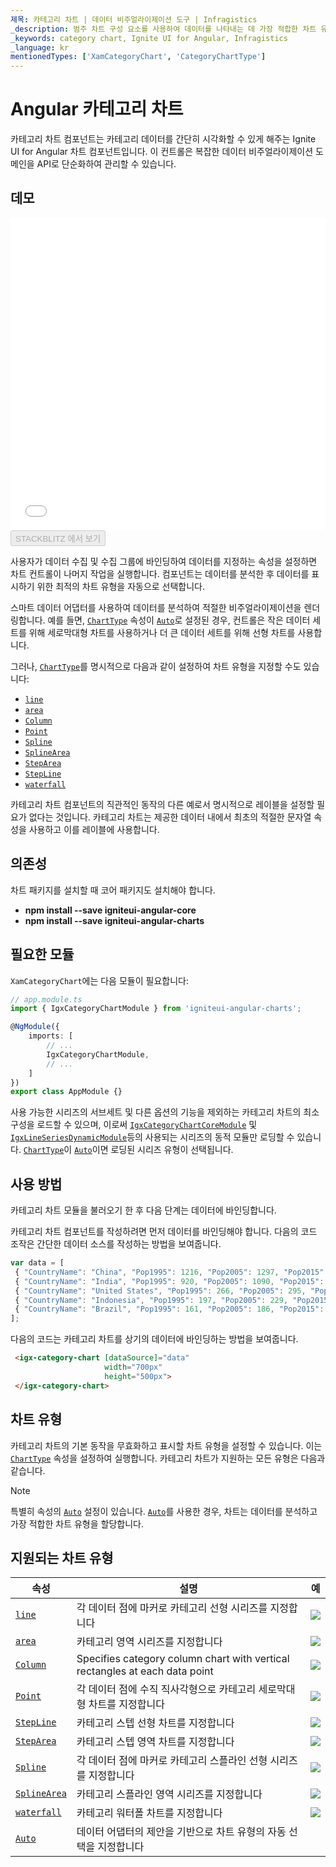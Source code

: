 ```yaml
---
제목: 카테고리 차트 | 데이터 비주얼라이제이션 도구 | Infragistics
_description: 범주 차트 구성 요소를 사용하여 데이터를 나타내는 데 가장 적합한 차트 유형을 분석하고 자동으로 선택합니다. 시각화를위한 차트 유형에 대해 알아보십시오.
_keywords: category chart, Ignite UI for Angular, Infragistics
_language: kr
mentionedTypes: ['XamCategoryChart', 'CategoryChartType']
---
```


# Angular 카테고리 차트

카테고리 차트 컴포넌트는 카테고리 데이터를 간단히 시각화할 수 있게 해주는 Ignite UI for Angular 차트 컴포넌트입니다. 이 컨트롤은 복잡한 데이터 비주얼라이제이션 도메인을 API로 단순화하여 관리할 수 있습니다.

## 데모

<div class="sample-container loading" style="height: 500px">
    <iframe id="category-chart-overview-iframe" src='{environment:dvDemosBaseUrl}/charts/category-chart-overview' width="100%" height="100%" seamless frameBorder="0" onload="onXPlatSampleIframeContentLoaded(this);"></iframe>
</div>

<div>
    <button data-localize="stackblitz" disabled class="stackblitz-btn"   data-iframe-id="category-chart-overview-iframe" data-demos-base-url="{environment:dvDemosBaseUrl}">STACKBLITZ 에서 보기
    </button>


</div>

<div class="divider--half"></div>

 사용자가 데이터 수집 및 수집 그룹에 바인딩하여 데이터를 지정하는 속성을 설정하면 차트 컨트롤이 나머지 작업을 실행합니다. 컴포넌트는 데이터를 분석한 후 데이터를 표시하기 위한 최적의 차트 유형을 자동으로 선택합니다.

스마트 데이터 어댑터를 사용하여 데이터를 분석하여 적절한 비주얼라이제이션을 렌더링합니다. 예를 들면, [`ChartType`]({environment:dvapibaseurl}/products/ignite-ui-angular/api/docs/typescript/latest/enums/charttype.html) 속성이 [`Auto`]({environment:dvapibaseurl}/products/ignite-ui-angular/api/docs/typescript/latest/enums/categorycharttype.html#auto)로 설정된 경우, 컨트롤은 작은 데이터 세트를 위해 세로막대형 차트를 사용하거나 더 큰 데이터 세트를 위해 선형 차트를 사용합니다.

그러나, [`ChartType`]({environment:dvapibaseurl}/products/ignite-ui-angular/api/docs/typescript/latest/enums/charttype.html)를 명시적으로 다음과 같이 설정하여 차트 유형을 지정할 수도 있습니다:

-   [`line`]({environment:dvapibaseurl}/products/ignite-ui-angular/api/docs/typescript/latest/enums/charttype.html#line)
-   [`area`]({environment:dvapibaseurl}/products/ignite-ui-angular/api/docs/typescript/latest/enums/charttype.html#area)
-   [`Column`]({environment:dvapibaseurl}/products/ignite-ui-angular/api/docs/typescript/latest/enums/categorycharttype.html#column)
-   [`Point`]({environment:dvapibaseurl}/products/ignite-ui-angular/api/docs/typescript/latest/enums/categorycharttype.html#point)
-   [`Spline`]({environment:dvapibaseurl}/products/ignite-ui-angular/api/docs/typescript/latest/enums/categorycharttype.html#spline)
-   [`SplineArea`]({environment:dvapibaseurl}/products/ignite-ui-angular/api/docs/typescript/latest/enums/categorycharttype.html#splinearea)
-   [`StepArea`]({environment:dvapibaseurl}/products/ignite-ui-angular/api/docs/typescript/latest/enums/categorycharttype.html#steparea)
-   [`StepLine`]({environment:dvapibaseurl}/products/ignite-ui-angular/api/docs/typescript/latest/enums/categorycharttype.html#stepline)
-   [`waterfall`]({environment:dvapibaseurl}/products/ignite-ui-angular/api/docs/typescript/latest/enums/charttype.html#waterfall)

카테고리 차트 컴포넌트의 직관적인 동작의 다른 예로서 명시적으로 레이블을 설정할 필요가 없다는 것입니다. 카테고리 차트는 제공한 데이터 내에서 최초의 적절한 문자열 속성을 사용하고 이를 레이블에 사용합니다.

## 의존성

차트 패키지를 설치할 때 코어 패키지도 설치해야 합니다.

-   **npm install --save igniteui-angular-core**
-   **npm install --save igniteui-angular-charts**

## 필요한 모듈

`XamCategoryChart`에는 다음 모듈이 필요합니다:

```ts
// app.module.ts
import { IgxCategoryChartModule } from 'igniteui-angular-charts';

@NgModule({
    imports: [
        // ...
        IgxCategoryChartModule,
        // ...
    ]
})
export class AppModule {}
```

사용 가능한 시리즈의 서브세트 및 다른 옵션의 기능을 제외하는 카테고리 차트의 최소 구성을 로드할 수 있으며, 이로써 [`IgxCategoryChartCoreModule`]({environment:dvapibaseurl}/products/ignite-ui-angular/api/docs/typescript/latest/classes/igxcategorychartcoremodule.html) 및 [`IgxLineSeriesDynamicModule`]({environment:dvapibaseurl}/products/ignite-ui-angular/api/docs/typescript/latest/classes/igxlineseriesdynamicmodule.html)등의 사용되는 시리즈의 동적 모듈만 로딩할 수 있습니다. [`ChartType`]({environment:dvapibaseurl}/products/ignite-ui-angular/api/docs/typescript/latest/enums/charttype.html)이 [`Auto`]({environment:dvapibaseurl}/products/ignite-ui-angular/api/docs/typescript/latest/enums/categorycharttype.html#auto)이면 로딩된 시리즈 유형이 선택됩니다.

<div class="divider--half"></div>

## 사용 방법

카테고리 차트 모듈을 불러오기 한 후 다음 단계는 데이터에 바인딩합니다.

카테고리 차트 컴포넌트를 작성하려면 먼저 데이터를 바인딩해야 합니다. 다음의 코드 조작은 간단한 데이터 소스를 작성하는 방법을 보여줍니다.

```ts
var data = [
 { "CountryName": "China", "Pop1995": 1216, "Pop2005": 1297, "Pop2015": 1361, "Pop2025": 1394 },
 { "CountryName": "India", "Pop1995": 920, "Pop2005": 1090, "Pop2015": 1251, "Pop2025": 1396 },
 { "CountryName": "United States", "Pop1995": 266, "Pop2005": 295, "Pop2015": 322, "Pop2025": 351 },
 { "CountryName": "Indonesia", "Pop1995": 197, "Pop2005": 229, "Pop2015": 256, "Pop2025": 277 },
 { "CountryName": "Brazil", "Pop1995": 161, "Pop2005": 186, "Pop2015": 204, "Pop2025": 218 }
];
```

다음의 코드는 카테고리 차트를 상기의 데이터에 바인딩하는 방법을 보여줍니다.

```html
 <igx-category-chart [dataSource]="data"
                     width="700px"
                     height="500px">
 </igx-category-chart>
```

<div class="divider--half"></div>

## 차트 유형

카테고리 차트의 기본 동작을 무효화하고 표시할 차트 유형을 설정할 수 있습니다. 이는 [`ChartType`]({environment:dvapibaseurl}/products/ignite-ui-angular/api/docs/typescript/latest/enums/charttype.html) 속성을 설정하여 실행합니다.
카테고리 차트가 지원하는 모든 유형은 다음과 같습니다.

> [!NOTE]
> 특별히 속성의 [`Auto`]({environment:dvapibaseurl}/products/ignite-ui-angular/api/docs/typescript/latest/enums/categorycharttype.html#auto) 설정이 있습니다. [`Auto`]({environment:dvapibaseurl}/products/ignite-ui-angular/api/docs/typescript/latest/enums/categorycharttype.html#auto)를 사용한 경우, 차트는 데이터를 분석하고 가장 적합한 차트 유형을 할당합니다.

## 지원되는 차트 유형

| 속성                                                                                                                                       | 설명                                                                          | 예                                            |
| ---------------------------------------------------------------------------------------------------------------------------------------- | --------------------------------------------------------------------------- | -------------------------------------------- |
| [`line`]({environment:dvapibaseurl}/products/ignite-ui-angular/api/docs/typescript/latest/enums/charttype.html#line)                     | 각 데이터 점에 마커로 카테고리 선형 시리즈를 지정합니다                                             | ![](../images/category_chart_line.png)       |
| [`area`]({environment:dvapibaseurl}/products/ignite-ui-angular/api/docs/typescript/latest/enums/charttype.html#area)                     | 카테고리 영역 시리즈를 지정합니다                                                          | ![](../images/category_chart_area.png)       |
| [`Column`]({environment:dvapibaseurl}/products/ignite-ui-angular/api/docs/typescript/latest/enums/categorycharttype.html#column)         | Specifies category column chart with vertical rectangles at each data point | ![](../images/category_chart_column.png)     |
| [`Point`]({environment:dvapibaseurl}/products/ignite-ui-angular/api/docs/typescript/latest/enums/categorycharttype.html#point)           | 각 데이터 점에 수직 직사각형으로 카테고리 세로막대형 차트를 지정합니다                                     | ![](../images/category_chart_point.png)      |
| [`StepLine`]({environment:dvapibaseurl}/products/ignite-ui-angular/api/docs/typescript/latest/enums/categorycharttype.html#stepline)     | 카테고리 스텝 선형 차트를 지정합니다                                                        | ![](../images/category_chart_stepline.png)   |
| [`StepArea`]({environment:dvapibaseurl}/products/ignite-ui-angular/api/docs/typescript/latest/enums/categorycharttype.html#steparea)     | 카테고리 스텝 영역 차트를 지정합니다                                                        | ![](../images/category_chart_steparea.png)   |
| [`Spline`]({environment:dvapibaseurl}/products/ignite-ui-angular/api/docs/typescript/latest/enums/categorycharttype.html#spline)         | 각 데이터 점에 마커로 카테고리 스플라인 선형 시리즈를 지정합니다                                        | ![](../images/category_chart_spline.png)     |
| [`SplineArea`]({environment:dvapibaseurl}/products/ignite-ui-angular/api/docs/typescript/latest/enums/categorycharttype.html#splinearea) | 카테고리 스플라인 영역 시리즈를 지정합니다                                                     | ![](../images/category_chart_splinearea.png) |
| [`waterfall`]({environment:dvapibaseurl}/products/ignite-ui-angular/api/docs/typescript/latest/enums/charttype.html#waterfall)           | 카테고리 워터폴 차트를 지정합니다                                                          | ![](../images/category_chart_waterfall.png)  |
| [`Auto`]({environment:dvapibaseurl}/products/ignite-ui-angular/api/docs/typescript/latest/enums/categorycharttype.html#auto)             | 데이터 어댑터의 제안을 기반으로 차트 유형의 자동 선택을 지정합니다                                       |                                              |
